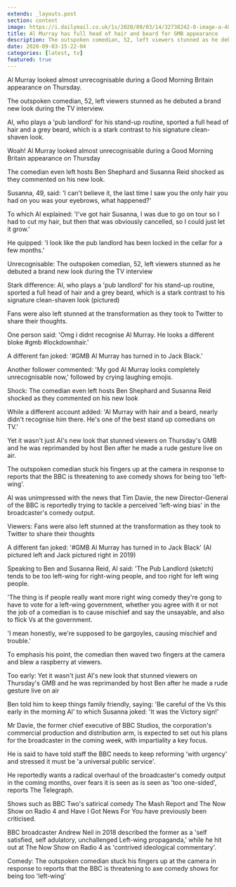 ```yaml
---
extends: _layouts.post
section: content
image: https://i.dailymail.co.uk/1s/2020/09/03/14/32738242-0-image-a-48_1599141340664.jpg 
title: Al Murray has full head of hair and beard for GMB appearance  
description: The outspoken comedian, 52, left viewers stunned as he debuted a brand new look during the TV interview. 
date: 2020-09-03-15-22-04 
categories: [latest, tv] 
featured: true 
--- 
```

Al Murray looked almost unrecognisable during a Good Morning Britain appearance on Thursday. 

The outspoken comedian, 52, left viewers stunned as he debuted a brand new look during the TV interview.

Al, who plays a 'pub landlord' for his stand-up routine, sported a full head of hair and a grey beard, which is a stark contrast to his signature clean-shaven look.

Woah! Al Murray looked almost unrecognisable during a Good Morning Britain appearance on Thursday

The comedian even left hosts Ben Shephard and Susanna Reid shocked as they commented on his new look.

Susanna, 49, said: 'I can't believe it, the last time I saw you the only hair you had on you was your eyebrows, what happened?'

To which Al explained: 'I've got hair Susanna, I was due to go on tour so I had to cut my hair, but then that was obviously cancelled, so I could just let it grow.'

He quipped: 'I look like the pub landlord has been locked in the cellar for a few months.'  

Unrecognisable: The outspoken comedian, 52, left viewers stunned as he debuted a brand new look during the TV interview

Stark difference: Al, who plays a 'pub landlord' for his stand-up routine, sported a full head of hair and a grey beard, which is a stark contrast to his signature clean-shaven look (pictured) 

Fans were also left stunned at the transformation as they took to Twitter to share their thoughts. 

One person said: 'Omg i didnt recognise Al Murray. He looks a different bloke #gmb #lockdownhair.' 

A different fan joked: '#GMB Al Murray has turned in to Jack Black.' 

Another follower commented: 'My god Al Murray looks completely unrecognisable now,' followed by crying laughing emojis.  

Shock: The comedian even left hosts Ben Shephard and Susanna Reid shocked as they commented on his new look 

While a different account added: 'Al Murray with hair and a beard, nearly didn't recognise him there. He's one of the best stand up comedians on TV.' 

Yet it wasn't just Al's new look that stunned viewers on Thursday's GMB and he was reprimanded by host Ben after he made a rude gesture live on air. 

The outspoken comedian stuck his fingers up at the camera in response to reports that the BBC is threatening to axe comedy shows for being too 'left-wing'. 

Al was unimpressed with the news that Tim Davie, the new Director-General of the BBC is reportedly trying to tackle a perceived 'left-wing bias' in the broadcaster's comedy output.  





Viewers: Fans were also left stunned at the transformation as they took to Twitter to share their thoughts

A different fan joked: '#GMB Al Murray has turned in to Jack Black' (Al pictured left and Jack pictured right in 2019) 

Speaking to Ben and Susanna Reid, Al said: 'The Pub Landlord (sketch) tends to be too left-wing for right-wing people, and too right for left wing people.

'The thing is if people really want more right wing comedy they're gong to have to vote for a left-wing government, whether you agree with it or not the job of a comedian is to cause mischief and say the unsayable, and also to flick Vs at the government.

'I mean honestly, we're supposed to be gargoyles, causing mischief and trouble.'

To emphasis his point, the comedian then waved two fingers at the camera and blew a raspberry at viewers.

Too early: Yet it wasn't just Al's new look that stunned viewers on Thursday's GMB and he was reprimanded by host Ben after he made a rude gesture live on air

Ben told him to keep things family friendly, saying: 'Be careful of the Vs this early in the morning Al' to which Susanna joked: 'It was the Victory sign!'  

Mr Davie, the former chief executive of BBC Studios, the corporation's commercial production and distribution arm, is expected to set out his plans for the broadcaster in the coming week, with impartiality a key focus. 

He is said to have told staff the BBC needs to keep reforming 'with urgency' and stressed it must be 'a universal public service'. 

He reportedly wants a radical overhaul of the broadcaster's comedy output in the coming months, over fears it is seen as is seen as 'too one-sided', reports The Telegraph.

Shows such as BBC Two's satirical comedy The Mash Report and The Now Show on Radio 4 and Have I Got News For You have previously been criticised.

BBC broadcaster Andrew Neil in 2018 described the former as a 'self satisfied, self adulatory, unchallenged Left-wing propaganda,' while he hit out at The Now Show on Radio 4 as 'contrived ideological commentary'. 

Comedy: The outspoken comedian stuck his fingers up at the camera in response to reports that the BBC is threatening to axe comedy shows for being too 'left-wing'

